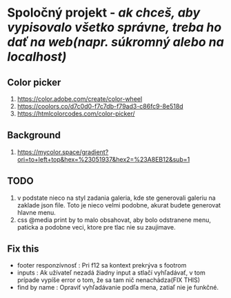 # Spoločný projekt - *ak chceš, aby vypisovalo všetko správne, treba ho dať na web(napr. súkromný alebo na localhost)*

## Color picker
1. https://color.adobe.com/create/color-wheel
2. https://coolors.co/d7c0d0-f7c7db-f79ad3-c86fc9-8e518d
3. https://htmlcolorcodes.com/color-picker/

## Background
1. https://mycolor.space/gradient?ori=to+left+top&hex=%23051937&hex2=%23A8EB12&sub=1

## TODO
1. v podstate nieco na styl zadania galeria, kde ste generovali galeriu na zaklade json file. Toto je nieco velmi podobne, akurat budete generovat hlavne menu.
2. css @media print by to malo obsahovat, aby bolo odstranene menu, paticka a podobne veci, ktore pre tlac nie su zaujimave.

## Fix this
- footer responzívnosť  : Pri f12 sa kontext prekrýva s footrom
- inputs                : Ak užívateľ nezadá žiadny input a stlačí vyhľadávať, v tom prípade vypíše error o tom, že sa tam nič nenachádza(FIX THIS)
- find by name          : Opraviť vyhľadávanie podľa mena, zatiaľ nie je funkčné.
